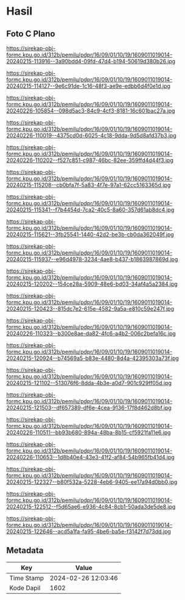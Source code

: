 # Hasil

## Foto C Plano

https://sirekap-obj-formc.kpu.go.id/312b/pemilu/pdpr/16/09/01/10/19/1609011019014-20240215-113916--3a90bdd4-09fd-47d4-b194-50619d380b26.jpg

https://sirekap-obj-formc.kpu.go.id/312b/pemilu/pdpr/16/09/01/10/19/1609011019014-20240215-114127--9e6c91de-1c16-48f3-ae9e-edbb6d4f0e1d.jpg

https://sirekap-obj-formc.kpu.go.id/312b/pemilu/pdpr/16/09/01/10/19/1609011019014-20240226-105854--098d5ac3-84c9-4cf3-8181-16c601bac27a.jpg

https://sirekap-obj-formc.kpu.go.id/312b/pemilu/pdpr/16/09/01/10/19/1609011019014-20240226-110019--4375cd0d-6025-4c18-9dda-9d5d8afd37b3.jpg

https://sirekap-obj-formc.kpu.go.id/312b/pemilu/pdpr/16/09/01/10/19/1609011019014-20240226-110202--f527c851-c987-46bc-82ee-359ffd4d44f3.jpg

https://sirekap-obj-formc.kpu.go.id/312b/pemilu/pdpr/16/09/01/10/19/1609011019014-20240215-115208--cb0bfa7f-5a83-4f7e-97a1-62cc5163365d.jpg

https://sirekap-obj-formc.kpu.go.id/312b/pemilu/pdpr/16/09/01/10/19/1609011019014-20240215-115341--f7b4454d-7ca2-40c5-8a60-357d61ab8dc4.jpg

https://sirekap-obj-formc.kpu.go.id/312b/pemilu/pdpr/16/09/01/10/19/1609011019014-20240215-115621--3fb25541-1440-42d2-be3b-cb0da362049f.jpg

https://sirekap-obj-formc.kpu.go.id/312b/pemilu/pdpr/16/09/01/10/19/1609011019014-20240215-115937--e96d4978-3234-4ae8-b437-b1863987869d.jpg

https://sirekap-obj-formc.kpu.go.id/312b/pemilu/pdpr/16/09/01/10/19/1609011019014-20240215-120202--154ce28a-5909-48e6-bd03-34af4a5a2384.jpg

https://sirekap-obj-formc.kpu.go.id/312b/pemilu/pdpr/16/09/01/10/19/1609011019014-20240215-120423--815dc7e2-615e-4582-9a5a-e810c59e247f.jpg

https://sirekap-obj-formc.kpu.go.id/312b/pemilu/pdpr/16/09/01/10/19/1609011019014-20240226-110323--b300e8ae-da82-4fc6-a4b2-006c2befa16c.jpg

https://sirekap-obj-formc.kpu.go.id/312b/pemilu/pdpr/16/09/01/10/19/1609011019014-20240215-120924--b74569a5-b83e-4480-8d4a-42395303a73f.jpg

https://sirekap-obj-formc.kpu.go.id/312b/pemilu/pdpr/16/09/01/10/19/1609011019014-20240215-121102--513076f6-8dda-4b3e-a0d7-901c929ff05d.jpg

https://sirekap-obj-formc.kpu.go.id/312b/pemilu/pdpr/16/09/01/10/19/1609011019014-20240215-121503--df657389-df6e-4cea-9136-17f8d462d8bf.jpg

https://sirekap-obj-formc.kpu.go.id/312b/pemilu/pdpr/16/09/01/10/19/1609011019014-20240226-110511--bb93b680-894a-48ba-8b15-cf5921fa11e6.jpg

https://sirekap-obj-formc.kpu.go.id/312b/pemilu/pdpr/16/09/01/10/19/1609011019014-20240226-110653--1d8b40e4-43e3-41f2-af84-54b965fb41d4.jpg

https://sirekap-obj-formc.kpu.go.id/312b/pemilu/pdpr/16/09/01/10/19/1609011019014-20240215-122327--b80f532a-5228-4eb6-9405-ee17a94d0bb0.jpg

https://sirekap-obj-formc.kpu.go.id/312b/pemilu/pdpr/16/09/01/10/19/1609011019014-20240215-122512--f5d65ae6-e936-4c84-8cb1-50ada3de5de8.jpg

https://sirekap-obj-formc.kpu.go.id/312b/pemilu/pdpr/16/09/01/10/19/1609011019014-20240215-122646--acd5a1fa-fa95-4be6-ba5e-f3142f7d73dd.jpg


## Metadata

| Key        | Value               |
| ---------- | ------------------- |
| Time Stamp | 2024-02-26 12:03:46 |
| Kode Dapil | 1602                |



